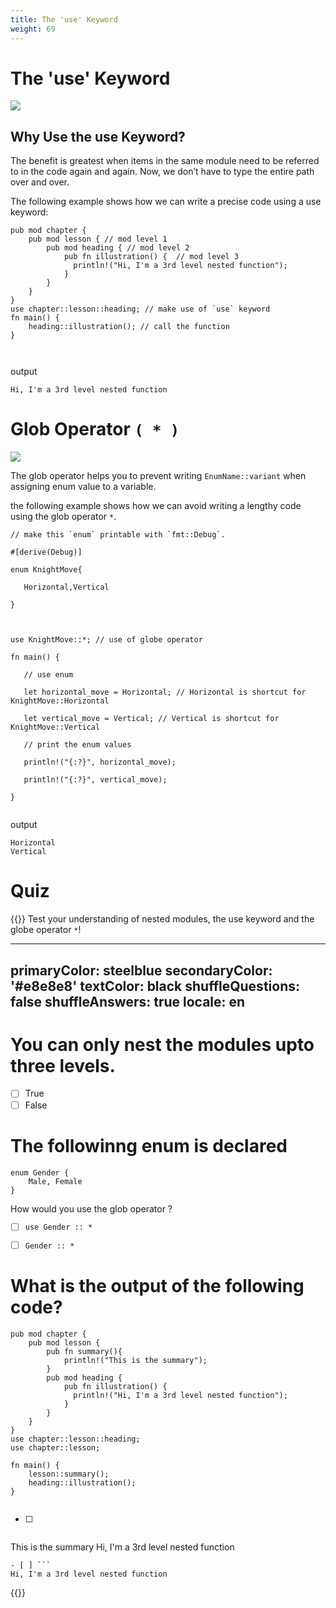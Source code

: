```yaml
---
title: The 'use' Keyword
weight: 69
---
```



# The 'use' Keyword

![](/img/diagrams/121.use-keyword.png)


## Why Use the use Keyword?
The benefit is greatest when items in the same module need to be referred to in the code again and again.
Now, we don’t have to type the entire path over and over.


The following example shows how we can write a precise code using a use keyword:

```
pub mod chapter {
    pub mod lesson { // mod level 1
        pub mod heading { // mod level 2
            pub fn illustration() {  // mod level 3
              println!("Hi, I'm a 3rd level nested function");
            }
        }
    }
}
use chapter::lesson::heading; // make use of `use` keyword
fn main() {
    heading::illustration(); // call the function
}



```
output

```
Hi, I'm a 3rd level nested function

```

# Glob Operator `( * )`

![](/img/diagrams/122.glob-operator.png)

The glob operator helps you to prevent writing `EnumName::variant` when assigning enum value to a variable.

the following example shows how we can avoid writing a lengthy code using the glob operator `*`.

```
// make this `enum` printable with `fmt::Debug`.

#[derive(Debug)]

enum KnightMove{

   Horizontal,Vertical

}



use KnightMove::*; // use of globe operator

fn main() {

   // use enum

   let horizontal_move = Horizontal; // Horizontal is shortcut for KnightMove::Horizontal

   let vertical_move = Vertical; // Vertical is shortcut for KnightMove::Vertical

   // print the enum values

   println!("{:?}", horizontal_move);

   println!("{:?}", vertical_move);

}


```
output

```
Horizontal
Vertical

```

# Quiz 

{{<quizdown>}}
Test your understanding of nested modules, the use keyword and the globe operator `*`!

---
primaryColor: steelblue
secondaryColor: '#e8e8e8'
textColor: black
shuffleQuestions: false
shuffleAnswers: true
locale: en
---



# You can only nest the modules upto three levels.
- [ ] True 
- [ ] False 

# The followinng enum is declared
```
enum Gender {
    Male, Female
}

```
How would you use the glob operator ?
- [ ]  `use Gender :: *`
- [ ]  `Gender :: *`


# What is the output of the following code? 

```
pub mod chapter {
    pub mod lesson {
        pub fn summary(){
            println!("This is the summary"); 
        } 
        pub mod heading { 
            pub fn illustration() {  
              println!("Hi, I'm a 3rd level nested function");
            }
        }
    }
}
use chapter::lesson::heading;
use chapter::lesson;
 
fn main() {
    lesson::summary();
    heading::illustration(); 
}


```
- [ ] ```
This is the summary
Hi, I'm a 3rd level nested function
```
- [ ] ```
Hi, I'm a 3rd level nested function
```

{{</quizdown>}}
